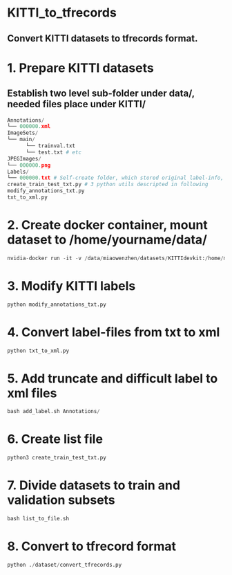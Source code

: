 # KITTI_to_tfrecords
## Convert KITTI datasets to tfrecords format.


# 1. Prepare KITTI datasets
## Establish two level sub-folder under data/, needed files place under KITTI/
```python
Annotations/
└── 000000.xml 
ImageSets/
└── main/
      └── trainval.txt
      └── test.txt # etc
JPEGImages/
└── 000000.png
Labels/
└── 000000.txt # Self-create folder, which stored original label-info, wait to convert to xml
create_train_test_txt.py # 3 python utils descripted in following
modify_annotations_txt.py
txt_to_xml.py
```

# 2. Create docker container, mount dataset to /home/yourname/data/ 
```python
nvidia-docker run -it -v /data/miaowenzhen/datasets/KITTIdevkit:/home/mx/data/KITTIdevkit horovod/pocketflow
```

# 3. Modify KITTI labels
```python
python modify_annotations_txt.py
```

# 4. Convert label-files from txt to xml
```python
python txt_to_xml.py
```

# 5. Add truncate and difficult label to xml files
```python
bash add_label.sh Annotations/
```

# 6. Create list file
```python
python3 create_train_test_txt.py 
```

# 7. Divide datasets to train and validation subsets
```python
bash list_to_file.sh
```

# 8. Convert to tfrecord format
```python
python ./dataset/convert_tfrecords.py
```
